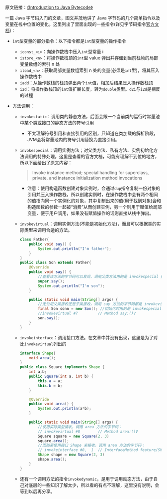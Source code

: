 原文链接：[《Introduction to Java Bytecode》](https://dzone.com/articles/introduction-to-java-bytecode)

一篇 Java 字节码入门的文章，图文并茂地讲了 Java 字节码的几个简单指令以及变量在栈中位置的变化。这里列出了里面出现的一些指令(详见字节码指令[官方文档](https://docs.oracle.com/javase/specs/jvms/se8/html/jvms-6.html))：

- `int`型变量的部分指令：以下指令都是`int`型变量的操作指令
  - `iconst_<i>`：向操作数栈中压入`int`型常量 i
  - `istore_<n>`：将操作数栈顶的`int`型 value 弹出并存储到当前栈帧的局部变量数组的索引 n 处
  - `iload_<n>`：获取局部变量数组索引 n 处的变量(必须是`int`型)，将其压入操作数栈中
  - `iadd`：从操作数栈的栈顶弹出两个`int`值，相加后结果压入操作数栈顶
  - `i2d`：将操作数栈顶的`int`值扩展长度，转为`double`类型。`d2i`与`i2d`是相反的过程

- 方法调用：
  - `invokestatic`：调用类的静态方法，后面会跟一个当前类的运行时常量池中某个类或接口的静态方法的符号引用

    - 不太理解符号引用和直接引用的区别，只知道在类加载的解析阶段，JVM会将常量池内的符号引用替换为直接引用。

  - `invokespecial`：调用实例方法；对父类方法、私有方法、实例初始化方法调用的特殊处理。这里是查看的官方文档，可能有理解不到位的地方，所以下面给出了原文内容：

    >Invoke instance method; special handling for superclass, private, and instance initialization method invocations

    

    - 注意：使用构造函数创建对象实例时，会通过`dup`指令复制一份对象的引用并压入操作数栈，所以创建实例时，在操作数栈中会有两个相同的值指向同一个实例化的对象，其中复制出来的值(用于找到对象)会和构造函数的参数一起被“消费”从而创建实例，另一个则用于赋值给局部变量，便于用户调用，如果没有赋值操作的话则直接从栈中弹出。

  - `invokevirtual`：调用实例方法(不能是初始化方法)，而且可以根据类的实际类型来调用合适的方法。

    ```java
    class Father{
        public void say() {
            System.out.println("I'm father");
        }
    }
    public class Son extends Father{
        @Override
        public void say() {
            //查看该方法的字节码可以发现，调用父类方法用的是 invokespecial 指令
            super.say();
            System.out.println("I'm son");
        }
    
        public static void main(String[] args) {
    		//无论用父类接收还是子类接收，调用 say 方法的字节码都是 invokevirtual
            final Son sonn = new Son(); //初始化时用的是 invokespecial 指令
            //invokevirtual #7         // Method say:()V
            son.say();
        }
    }
    ```

  - `invokeinterface`：调用接口方法。在文章中并没有出现，这里是为了对比`invokevirtual`列出的

    ```java
    interface Shape{
        void area();
    }
    public class Square implements Shape {
        int a,b;
        public Square(int a, int b) {
            this.a = a;
            this.b = b;
        }
    
        @Override
        public void area() {
            System.out.println(a*b);
        }
    
        public static void main(String[] args) {
            //使用实际类型接收，调用 area 方法的字节码：
            // invokevirtual #8        // Method area:()V
            Square square = new Square(2, 3)
            square.area();
            //而如果使用接口 Shape 来接收，调用 area 方法的字节码：
            // invokeinterface #8,  1  // InterfaceMethod feature/Shape.area:()V
            Shape shape = new Square(2, 3)
            shape.area();   
        }
    }
    ```

  - 还有一个调用方法的指令`invokedynamic`，是用于调用动态方法，由于自己对底层的一些知识了解太少，所以看的有点不理解，这里没有说明，会等到以后再分享。


